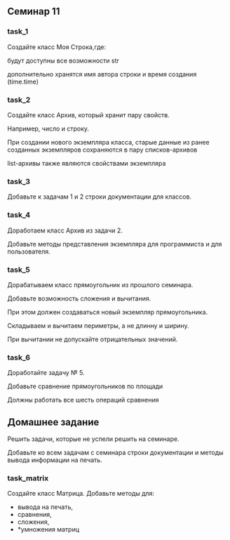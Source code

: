 ## Семинар 11

### task_1

Создайте класс Моя Строка,где:

будут доступны все возможности str 

дополнительно хранятся имя автора строки и время создания (time.time)

### task_2

Создайте класс Архив, который хранит пару свойств.

Например, число и строку.

При создании нового экземпляра класса, старые данные из ранее созданных экземпляров сохраняются в пару списков-архивов

list-архивы также являются свойствами экземпляра

### task_3
Добавьте к задачам 1 и 2 строки документации для классов.

### task_4
Доработаем класс Архив из задачи 2.

Добавьте методы представления экземпляра для программиста и для пользователя.

### task_5
Дорабатываем класс прямоугольник из прошлого семинара.

Добавьте возможность сложения и вычитания.

При этом должен создаваться новый экземпляр прямоугольника.

Складываем и вычитаем периметры, а не длинну и ширину.

При вычитании не допускайте отрицательных значений.

### task_6
Доработайте задачу № 5.

Добавьте сравнение прямоугольников по площади

Должны работать все шесть операций сравнения

## Домашнее задание

Решить задачи, которые не успели решить на семинаре.

Добавьте ко всем задачам с семинара строки документации и методы вывода информации на печать.

### task_matrix

Создайте класс Матрица. Добавьте методы для: 
 - вывода на печать,
 - сравнения,
 - сложения,
 - *умножения матриц
